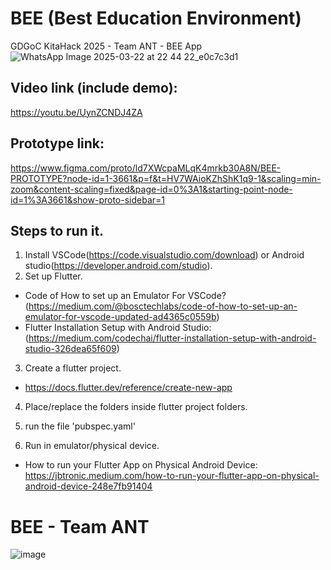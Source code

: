 # BEE (Best Education Environment)
 GDGoC KitaHack 2025 - Team ANT - BEE App
![WhatsApp Image 2025-03-22 at 22 44 22_e0c7c3d1](https://github.com/user-attachments/assets/ec0e7a0e-f2e5-433c-899d-a5ec3b997bf0)

 ## Video link (include demo):
 https://youtu.be/UynZCNDJ4ZA

 ## Prototype link:
https://www.figma.com/proto/ld7XWcpaMLqK4mrkb30A8N/BEE-PROTOTYPE?node-id=1-3661&p=f&t=HV7WAioKZhShK1q9-1&scaling=min-zoom&content-scaling=fixed&page-id=0%3A1&starting-point-node-id=1%3A3661&show-proto-sidebar=1

## Steps to run it.
1. Install VSCode(https://code.visualstudio.com/download) or Android studio(https://developer.android.com/studio).  
2. Set up Flutter. 
 - Code of How to set up an Emulator For VSCode? (https://medium.com/@bosctechlabs/code-of-how-to-set-up-an-emulator-for-vscode-updated-ad4365c0559b)
 - Flutter Installation Setup with Android Studio: (https://medium.com/codechai/flutter-installation-setup-with-android-studio-326dea65f609)
   
3. Create a flutter project.
  - https://docs.flutter.dev/reference/create-new-app
    
4. Place/replace the folders inside flutter project folders.

5. run the file 'pubspec.yaml'
   
6. Run in emulator/physical device.
 - How to run your Flutter App on Physical Android Device: https://jbtronic.medium.com/how-to-run-your-flutter-app-on-physical-android-device-248e7fb91404

# BEE - Team ANT
![image](https://github.com/user-attachments/assets/eeb4103c-a88d-4fe6-9caa-1fe4c2b6299b)

